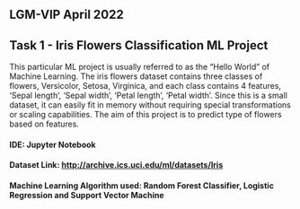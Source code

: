 ## LGM-VIP April 2022
## Task 1 - Iris Flowers Classification ML Project

This particular ML project is usually referred to as the “Hello World” of Machine Learning. 
The iris flowers dataset contains three classes of flowers, Versicolor, Setosa, Virginica, and each class contains 4 features, ‘Sepal length’, ‘Sepal width’, ‘Petal length’, ‘Petal width’.
Since this is a small dataset, it can easily fit in memory without requiring special transformations or scaling capabilities. The aim of this project is to predict type of flowers based on features.

#### IDE: Jupyter Notebook
#### Dataset Link: http://archive.ics.uci.edu/ml/datasets/Iris
#### Machine Learning Algorithm used: Random Forest Classifier, Logistic Regression and Support Vector Machine


